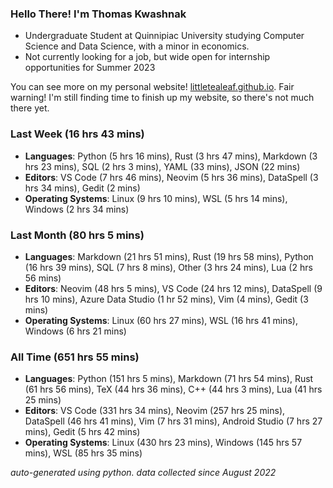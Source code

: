 
### Hello There! I'm Thomas Kwashnak

- Undergraduate Student at Quinnipiac University studying Computer Science and Data Science, with a minor in economics.
- Not currently looking for a job, but wide open for internship opportunities for Summer 2023

You can see more on my personal website! [littletealeaf.github.io](https://littletealeaf.github.io). Fair warning! I'm still finding time to finish up my website, so there's not much there yet.

### Last Week (16 hrs 43 mins)
- **Languages**: Python (5 hrs 16 mins), Rust (3 hrs 47 mins), Markdown (3 hrs 23 mins), SQL (2 hrs 3 mins), YAML (33 mins), JSON (22 mins)
- **Editors**: VS Code (7 hrs 46 mins), Neovim (5 hrs 36 mins), DataSpell (3 hrs 34 mins), Gedit (2 mins)
- **Operating Systems**: Linux (9 hrs 10 mins), WSL (5 hrs 14 mins), Windows (2 hrs 34 mins)
    
### Last Month (80 hrs 5 mins)
- **Languages**: Markdown (21 hrs 51 mins), Rust (19 hrs 58 mins), Python (16 hrs 39 mins), SQL (7 hrs 8 mins), Other (3 hrs 24 mins), Lua (2 hrs 56 mins)
- **Editors**: Neovim (48 hrs 5 mins), VS Code (24 hrs 12 mins), DataSpell (9 hrs 10 mins), Azure Data Studio (1 hr 52 mins), Vim (4 mins), Gedit (3 mins)
- **Operating Systems**: Linux (60 hrs 27 mins), WSL (16 hrs 41 mins), Windows (6 hrs 21 mins)
    
### All Time (651 hrs 55 mins)
- **Languages**: Python (151 hrs 5 mins), Markdown (71 hrs 54 mins), Rust (61 hrs 56 mins), TeX (44 hrs 36 mins), C++ (44 hrs 3 mins), Lua (41 hrs 25 mins)
- **Editors**: VS Code (331 hrs 34 mins), Neovim (257 hrs 25 mins), DataSpell (46 hrs 41 mins), Vim (7 hrs 31 mins), Android Studio (7 hrs 27 mins), Gedit (5 hrs 42 mins)
- **Operating Systems**: Linux (430 hrs 23 mins), Windows (145 hrs 57 mins), WSL (85 hrs 35 mins)
    

*auto-generated using python. data collected since August 2022*
